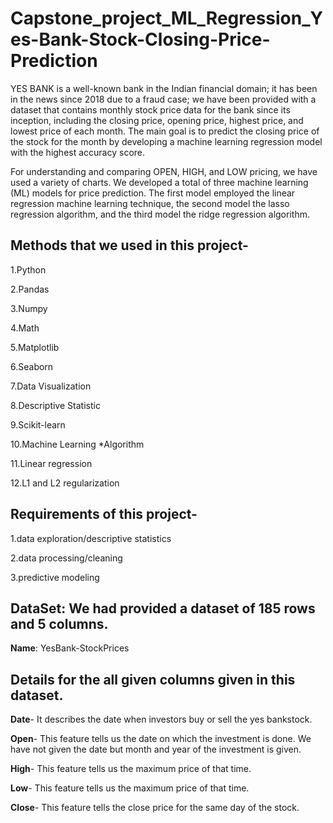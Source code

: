 # Capstone_project_ML_Regression_Yes-Bank-Stock-Closing-Price-Prediction
YES BANK is a well-known bank in the Indian financial domain; it has been in the news since 2018 due to a fraud case; we have been provided with a dataset that contains monthly stock price data for the bank since its inception, including the closing price, opening price, highest price, and lowest price of each month. The main goal is to predict the closing price of the stock for the month by developing a machine learning regression model with the highest accuracy score.

For understanding and comparing OPEN, HIGH, and LOW pricing, we have used a variety of charts. We developed a total of three machine learning (ML) models for price prediction. The first model employed the linear regression machine learning technique, the second model the lasso regression algorithm, and the third model the ridge regression algorithm.

## **Methods that we used in this project-**

1.Python

2.Pandas

3.Numpy

4.Math

5.Matplotlib

6.Seaborn

7.Data Visualization

8.Descriptive Statistic

9.Scikit-learn

10.Machine Learning *Algorithm

11.Linear regression

12.L1 and L2 regularization

## **Requirements of this project-**

1.data exploration/descriptive statistics

2.data processing/cleaning

3.predictive modeling

## **DataSet: We had provided a dataset of 185 rows and 5 columns.**

**Name**: YesBank-StockPrices

## **Details for the all given columns given in this dataset.**

**Date**- It describes the date when investors buy or sell the yes bankstock.

**Open**- This feature tells us the date on which the investment is done. We have not given the date but month and year of the investment is given.

**High**- This feature tells us the maximum price of that time.

**Low**- This feature tells us the maximum price of that time.

**Close**- This feature tells the close price for the same day of the stock.
